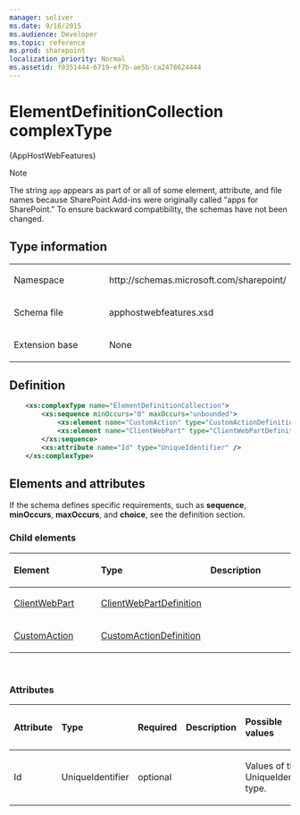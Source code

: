 ```yaml
---
manager: soliver
ms.date: 9/16/2015
ms.audience: Developer
ms.topic: reference
ms.prod: sharepoint
localization_priority: Normal
ms.assetid: f0351444-6719-ef7b-ae5b-ca2478624444
---
```


# ElementDefinitionCollection complexType 

(AppHostWebFeatures)

> [!NOTE] 
> The string `app` appears as part of or all of some element, attribute, and file names because SharePoint Add-ins were originally called "apps for SharePoint." To ensure backward compatibility, the schemas have not been changed.

## Type information

<table>
<colgroup>
<col width="50%" />
<col width="50%" />
</colgroup>
<tbody>
<tr class="odd">
<td align="left"><p><span class="label">Namespace</span></p></td>
<td align="left"><p>http://schemas.microsoft.com/sharepoint/</p></td>
</tr>
<tr class="even">
<td align="left"><p><span class="label">Schema file</span></p></td>
<td align="left"><p>apphostwebfeatures.xsd</p></td>
</tr>
<tr class="odd">
<td align="left"><p><span class="label">Extension base</span></p></td>
<td align="left"><p>None</p></td>
</tr>
</tbody>
</table>

## Definition

```XML
    <xs:complexType name="ElementDefinitionCollection">
        <xs:sequence minOccurs="0" maxOccurs="unbounded">
            <xs:element name="CustomAction" type="CustomActionDefinition"></xs:element>
            <xs:element name="ClientWebPart" type="ClientWebPartDefinition"></xs:element>
        </xs:sequence>
        <xs:attribute name="Id" type="UniqueIdentifier" />
    </xs:complexType>
```

## Elements and attributes

If the schema defines specific requirements, such as **sequence**, **minOccurs**, **maxOccurs**, and **choice**, see the definition section.

### Child elements

<table>
<colgroup>
<col width="33%" />
<col width="33%" />
<col width="33%" />
</colgroup>
<thead>
<tr class="header">
<th align="left"><p>Element</p></th>
<th align="left"><p>Type</p></th>
<th align="left"><p>Description</p></th>
</tr>
</thead>
<tbody>
<tr class="odd">
<td align="left"><p><a href="clientwebpart-element-elementdefinitioncollection-complextypeapphostwebfeatures.md">ClientWebPart</a></p></td>
<td align="left"><p><a href="clientwebpartdefinition-complextype-apphostwebfeatures.md">ClientWebPartDefinition</a></p></td>
<td align="left"><p></p></td>
</tr>
<tr class="even">
<td align="left"><p><a href="customaction-element-elementdefinitioncollection-complextypeapphostwebfeatures.md">CustomAction</a></p></td>
<td align="left"><p><a href="customactiondefinition-complextype-apphostwebfeatures.md">CustomActionDefinition</a></p></td>
<td align="left"><p></p></td>
</tr>
</tbody>
</table>

<br/>

### Attributes

<table>
<colgroup>
<col width="20%" />
<col width="20%" />
<col width="20%" />
<col width="10%" />
<col width="30%" />
</colgroup>
<thead>
<tr class="header">
<th align="left"><p>Attribute</p></th>
<th align="left"><p>Type</p></th>
<th align="left"><p>Required</p></th>
<th align="left"><p>Description</p></th>
<th align="left"><p>Possible values</p></th>
</tr>
</thead>
<tbody>
<tr class="odd">
<td align="left"><p>Id</p></td>
<td align="left"><p>UniqueIdentifier</p></td>
<td align="left"><p>optional</p></td>
<td align="left"><p></p></td>
<td align="left"><p>Values of the UniqueIdentifier type.</p></td>
</tr>
</tbody>
</table>

<br/>

<br/>







